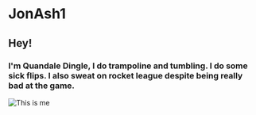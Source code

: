 # JonAsh1

## Hey!

### I'm Quandale Dingle, I do trampoline and tumbling. I do some sick flips. I also sweat on rocket league despite being really bad at the game.

![This is me](![image]([https://user-images.githubusercontent.com/106996294/172660542-0dce91bc-1ef9-440f-8031-c547da3ac0a1.png](https://i1.sndcdn.com/artworks-UNIzZyEVtpOcWnBi-JaXb6A-t500x500.jpg))
)
